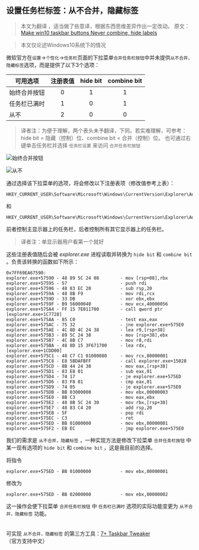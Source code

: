 ## 设置任务栏标签：从不合并，隐藏标签

> 本文为翻译 ，适当做了些意译，根据东西思维差异作出一定改动。
> 原文：[Make win10 taskbar buttons Never combine, hide labels](https://gist.github.com/blole/428d67218642379489fe)

> 本文仅论述Windows10系统下的情况

微软官方在`设置`->`个性化`->`任务栏`页面的下拉菜单`合并任务栏按钮`中并未提供`从不合并，隐藏标签`选项，而是提供了以下3个选项：

可用选项 | 注册表值	| hide bit | combine bit
-|:-:|:-:|:-:
始终合并按钮 | 0 | 1 | 1
任务栏已满时 | 1 | 0 | 1
从不 | 2 | 0 | 0

> 译者注：为便于理解，两个表头未予翻译，下同。若实难理解，可参考：hide bit = 隐藏（控制）位、combine bit = 合并（控制）位。
> 也可通过右键单击任务栏并选择 `任务栏设置` 来访问 `合并任务栏按钮`

![始终合并按钮](https://user-images.githubusercontent.com/16408325/84461423-044aa600-ac9f-11ea-89eb-cb3099ad4fb8.png)

![从不](https://user-images.githubusercontent.com/16408325/84461426-057bd300-ac9f-11ea-95bc-cf35e3a74c7b.png)

通过选择该下拉菜单的选项，将会修改以下注册表项（修改值参考上表）：
```reg
HKEY_CURRENT_USER\Software\Microsoft\Windows\CurrentVersion\Explorer\Advanced\TaskbarGlomLevel
```
和
```reg
HKEY_CURRENT_USER\Software\Microsoft\Windows\CurrentVersion\Explorer\Advanced\MMTaskbarGlomLevel
```

前者控制主显示器上的任务栏，后者控制所有其它显示器上的任务栏。

> 译者注：单显示器用户看第一个就好

这些注册表值随后会被 *explorer.exe* 进程读取并转换为 `hide bit` 和 `combine bit` 。负责该转换的函数如下所示：

```Assembly
0x7FF69EA67590:
explorer.exe+57590 - 48 89 5C 24 08        - mov [rsp+08],rbx
explorer.exe+57595 - 57                    - push rdi
explorer.exe+57596 - 48 83 EC 20           - sub rsp,20
explorer.exe+5759A - 48 8B F9              - mov rdi,rcx
explorer.exe+5759D - 33 DB                 - xor ebx,ebx
explorer.exe+5759F - B9 56000040           - mov ecx,40000056
explorer.exe+575A4 - FF 15 7E011700        - call qword ptr [explorer.exe+1C7728]
explorer.exe+575AA - 85 C0                 - test eax,eax
explorer.exe+575AC - 75 32                 - jne explorer.exe+575E0
explorer.exe+575AE - 4C 8D 4C 24 38        - lea r9,[rsp+38]
explorer.exe+575B3 - 89 5C 24 38           - mov [rsp+38],ebx
explorer.exe+575B7 - 4C 8B C7              - mov r8,rdi
explorer.exe+575BA - 48 8D 15 3F671700     - lea rdx,[explorer.exe+1CDD00]
explorer.exe+575C1 - 48 C7 C1 01000080     - mov rcx,80000001
explorer.exe+575C8 - E8 5BDAFBFF           - call explorer.exe+15028
explorer.exe+575CD - 8B 44 24 38           - mov eax,[rsp+38]
explorer.exe+575D1 - 83 E8 01              - sub eax,01
explorer.exe+575D4 - 74 17                 - je explorer.exe+575ED
explorer.exe+575D6 - 83 F8 01              - cmp eax,01
explorer.exe+575D9 - 74 05                 - je explorer.exe+575E0
explorer.exe+575DB - BB 03000000           - mov ebx,00000003
explorer.exe+575E0 - 8B C3                 - mov eax,ebx
explorer.exe+575E2 - 48 8B 5C 24 30        - mov rbx,[rsp+30]
explorer.exe+575E7 - 48 83 C4 20           - add rsp,20
explorer.exe+575EB - 5F                    - pop rdi
explorer.exe+575EC - C3                    - ret 
explorer.exe+575ED - BB 01000000           - mov ebx,00000001
explorer.exe+575F2 - EB EC                 - jmp explorer.exe+575E0
```

我们的需求是 `从不合并，隐藏标签` ，一种实现方法是修改下拉菜单 `合并任务栏按钮` 中某一现有选项的 `hide bit` 和 `combine bit` ，这是我目前的选择。

将指令
```Assembly
explorer.exe+575ED - BB 01000000           - mov ebx,00000001
```
修改为
```Assembly
explorer.exe+575ED - BB 02000000           - mov ebx,00000002
```

这一操作会使下拉菜单 `合并任务栏按钮` 中 `任务栏已满时` 选项的实际功能变更为 `从不合并，隐藏标签` 功能。
<br><br><br>
可实现 `从不合并，隐藏标签` 的第三方工具：[7+ Taskbar Tweaker](http://rammichael.com/7-taskbar-tweaker) （官方支持中文）
